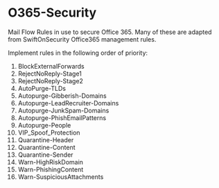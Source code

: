 # O365-Security
Mail Flow Rules in use to secure Office 365. Many of these are adapted from SwiftOnSecurity Office365 management rules.

Implement rules in the following order of priority:

1. BlockExternalForwards
2. RejectNoReply-Stage1
3. RejectNoReply-Stage2
4. AutoPurge-TLDs
5. Autopurge-Gibberish-Domains
6. Autopurge-LeadRecruiter-Domains
7. Autopurge-JunkSpam-Domains
8. Autopurge-PhishEmailPatterns
9. Autopurge-People
10. VIP_Spoof_Protection
11. Quarantine-Header
12. Quarantine-Content
13. Quarantine-Sender
14. Warn-HighRiskDomain
15. Warn-PhishingContent
16. Warn-SuspiciousAttachments
